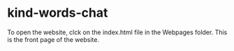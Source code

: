 # kind-words-chat
To open the website, clck on the index.html file in the Webpages folder. This is the front page of the website.
